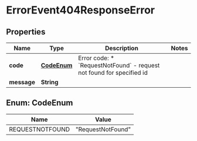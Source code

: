 

# ErrorEvent404ResponseError


## Properties

| Name | Type | Description | Notes |
|------------ | ------------- | ------------- | -------------|
|**code** | [**CodeEnum**](#CodeEnum) | Error code:  * &#x60;RequestNotFound&#x60; - request not found for specified id  |  |
|**message** | **String** |  |  |



## Enum: CodeEnum

| Name | Value |
|---- | -----|
| REQUESTNOTFOUND | &quot;RequestNotFound&quot; |



